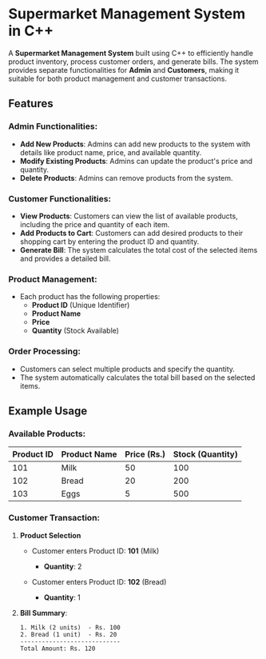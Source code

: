 # Supermarket Management System in C++

A **Supermarket Management System** built using C++ to efficiently handle product inventory, process customer orders, and generate bills. The system provides separate functionalities for **Admin** and **Customers**, making it suitable for both product management and customer transactions.

## Features

### Admin Functionalities:
- **Add New Products**: Admins can add new products to the system with details like product name, price, and available quantity.
- **Modify Existing Products**: Admins can update the product's price and quantity.
- **Delete Products**: Admins can remove products from the system.

### Customer Functionalities:
- **View Products**: Customers can view the list of available products, including the price and quantity of each item.
- **Add Products to Cart**: Customers can add desired products to their shopping cart by entering the product ID and quantity.
- **Generate Bill**: The system calculates the total cost of the selected items and provides a detailed bill.

### Product Management:
- Each product has the following properties:
  - **Product ID** (Unique Identifier)
  - **Product Name**
  - **Price**
  - **Quantity** (Stock Available)

### Order Processing:
- Customers can select multiple products and specify the quantity.
- The system automatically calculates the total bill based on the selected items.

## Example Usage

### Available Products:
| Product ID | Product Name | Price (Rs.) | Stock (Quantity) |
|------------|--------------|-------------|------------------|
| 101        | Milk         | 50          | 100              |
| 102        | Bread        | 20          | 200              |
| 103        | Eggs         | 5           | 500              |

### Customer Transaction:

1. **Product Selection**  
   - Customer enters Product ID: **101** (Milk)  
     - **Quantity**: 2  

   - Customer enters Product ID: **102** (Bread)  
     - **Quantity**: 1  

2. **Bill Summary**:
    ```
    1. Milk (2 units)  - Rs. 100
    2. Bread (1 unit)  - Rs. 20
    ----------------------------
    Total Amount: Rs. 120
    ```
